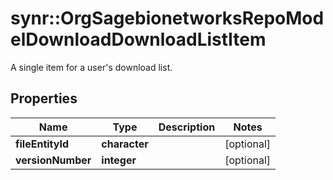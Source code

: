 # synr::OrgSagebionetworksRepoModelDownloadDownloadListItem

A single item for a user's download list.

## Properties
Name | Type | Description | Notes
------------ | ------------- | ------------- | -------------
**fileEntityId** | **character** |  | [optional] 
**versionNumber** | **integer** |  | [optional] 


